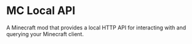 # MC Local API

A Minecraft mod that provides a local HTTP API for interacting with and querying your Minecraft client.
